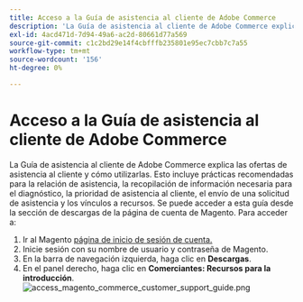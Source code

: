 ```yaml
---
title: Acceso a la Guía de asistencia al cliente de Adobe Commerce
description: 'La Guía de asistencia al cliente de Adobe Commerce explica las ofertas de asistencia al cliente y cómo utilizarlas. Esto incluye prácticas recomendadas para la relación de asistencia, la recopilación de información necesaria para el diagnóstico, la prioridad de asistencia al cliente, el envío de una solicitud de asistencia y los vínculos a recursos. Se puede acceder a esta guía desde la sección de descargas de la página de cuenta de Magento. Para acceder a:'
exl-id: 4acd471d-7d94-49a6-ac2d-80661d77a569
source-git-commit: c1c2bd29e14f4cbfffb235801e95ec7cbb7c7a55
workflow-type: tm+mt
source-wordcount: '156'
ht-degree: 0%

---
```


# Acceso a la Guía de asistencia al cliente de Adobe Commerce

La Guía de asistencia al cliente de Adobe Commerce explica las ofertas de asistencia al cliente y cómo utilizarlas. Esto incluye prácticas recomendadas para la relación de asistencia, la recopilación de información necesaria para el diagnóstico, la prioridad de asistencia al cliente, el envío de una solicitud de asistencia y los vínculos a recursos. Se puede acceder a esta guía desde la sección de descargas de la página de cuenta de Magento. Para acceder a:

1. Ir al Magento [página de inicio de sesión de cuenta.](https://account.magento.com/customer/account/login)
1. Inicie sesión con su nombre de usuario y contraseña de Magento.
1. En la barra de navegación izquierda, haga clic en **Descargas**.
1. En el panel derecho, haga clic en **Comerciantes: Recursos para la introducción**.  ![access_magento_commerce_customer_support_guide.png](assets/access_magento_commerce_customer_support_guide.png)
